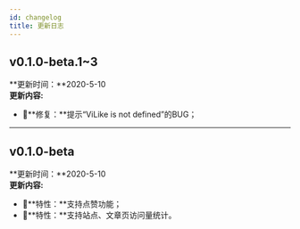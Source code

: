 ```yaml
---
id: changelog
title: 更新日志
---
```

## v0.1.0-beta.1~3  
**更新时间：**2020-5-10   
**更新内容:** 
 - 🐞**修复：**提示“ViLike is not defined”的BUG；  

---

## v0.1.0-beta  
**更新时间：**2020-5-10  
**更新内容:**
 - 🌟**特性：**支持点赞功能；  
 - 🌟**特性：**支持站点、文章页访问量统计。  



